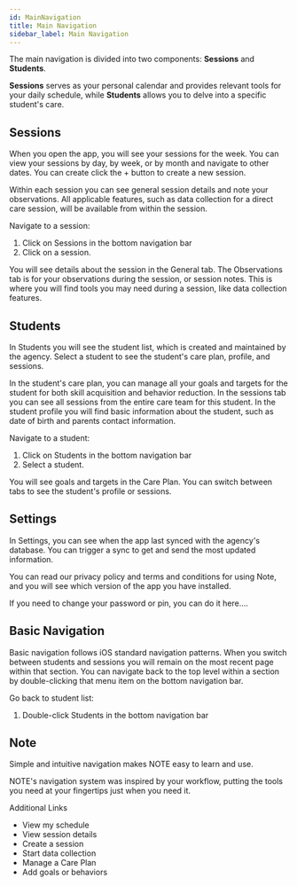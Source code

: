 ```yaml
---
id: MainNavigation
title: Main Navigation
sidebar_label: Main Navigation
---
```

The main navigation is divided into two components: **Sessions** and **Students**.

**Sessions** serves as your personal calendar and provides relevant tools for your daily schedule, while **Students** allows you to delve into a specific student's care.

## Sessions

When you open the app, you will see your sessions for the week. You can view your sessions by day, by week, or by month and navigate to other dates. You can create click the + button to create a new session.

Within each session you can see general session details and note your observations. All applicable features, such as data collection for a direct care session, will be available from within the session.

Navigate to a session:

1. Click on Sessions in the bottom navigation bar
2. Click on a session.

You will see details about the session in the General tab. The Observations tab is for your observations during the session, or session notes. This is where you will find tools you may need during a session, like data collection features.

## Students

In Students you will see the student list, which is created and maintained by the agency. Select a student to see the student's care plan, profile, and sessions.

In the student's care plan, you can manage all your goals and targets for the student for both skill acquisition and behavior reduction. In the sessions tab you can see all sessions from the entire care team for this student. In the student profile you will find basic information about the student, such as date of birth and parents contact information.

Navigate to a student:

1. Click on Students in the bottom navigation bar
2. Select a student.

You will see goals and targets in the Care Plan. You can switch between tabs to see the student's profile or sessions.

## Settings

In Settings, you can see when the app last synced with the agency's database. You can trigger a sync to get and send the most updated information.

You can read our privacy policy and terms and conditions for using Note, and you will see which version of the app you have installed.

If you need to change your password or pin, you can do it here….

## Basic Navigation

Basic navigation follows iOS standard navigation patterns. When you switch between students and sessions you will remain on the most recent page within that section. You can navigate back to the top level within a section by double-clicking that menu item on the bottom navigation bar.

Go back to student list:

1. Double-click Students in the bottom navigation bar

## Note

Simple and intuitive navigation makes NOTE easy to learn and use.

NOTE's navigation system was inspired by your workflow, putting the tools you need at your fingertips just when you need it.

Additional Links

- View my schedule
- View session details
- Create a session
- Start data collection
- Manage a Care Plan
- Add goals or behaviors